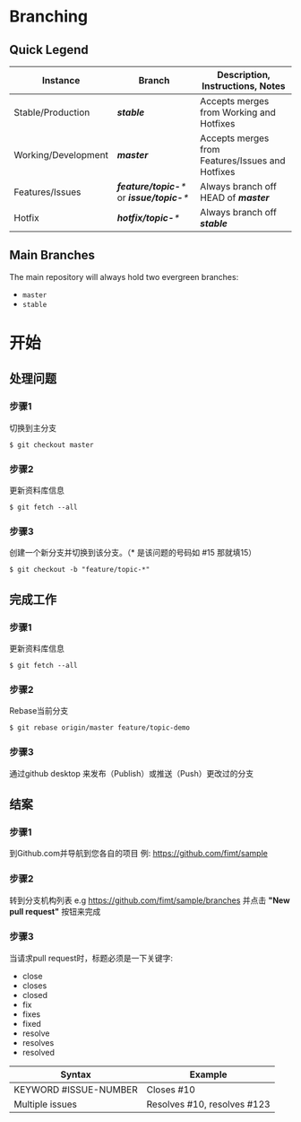# Branching

## Quick Legend

|Instance|Branch|Description, Instructions, Notes|
|---|---|---|
|Stable/Production|_**stable**_|Accepts merges from Working and Hotfixes|
|Working/Development|_**master**_|Accepts merges from Features/Issues and Hotfixes|
|Features/Issues|_**feature/topic-***_ or _**issue/topic-***_|Always branch off HEAD of _**master**_|
|Hotfix|_**hotfix/topic-***_|Always branch off _**stable**_|


## Main Branches

The main repository will always hold two evergreen branches:

* `master`
* `stable`


# 开始

## 处理问题

### 步骤1
切换到主分支
```
$ git checkout master
```

### 步骤2
更新资料库信息
```
$ git fetch --all
```

### 步骤3
创建一个新分支并切换到该分支。（* 是该问题的号码如 #15 那就填15）
```
$ git checkout -b "feature/topic-*"
```

## 完成工作

### 步骤1
更新资料库信息
```
$ git fetch --all
```

### 步骤2
Rebase当前分支
```
$ git rebase origin/master feature/topic-demo
```

### 步骤3
通过github desktop 来发布（Publish）或推送（Push）更改过的分支


## 结案

### 步骤1
到Github.com并导航到您各自的项目 例: https://github.com/fimt/sample

### 步骤2
转到分支机构列表 e.g https://github.com/fimt/sample/branches 并点击 **"New pull request"** 按钮来完成

### 步骤3
当请求pull request时，标题必须是一下关键字:

* close
* closes
* closed
* fix
* fixes
* fixed
* resolve
* resolves
* resolved

|Syntax|Example|
|---|---|
|KEYWORD #ISSUE-NUMBER|Closes #10|
|Multiple issues|Resolves #10, resolves #123|

